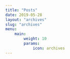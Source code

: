 ```yaml
---
title: "Posts"
date: 2019-05-28
layout: "archives"
slug: "archives"
menu:
    main:
        weight: 10
        params: 
            icon: archives
---
```

